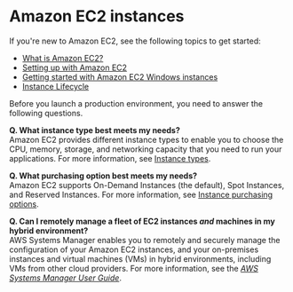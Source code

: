 # Amazon EC2 instances<a name="Instances"></a>

If you're new to Amazon EC2, see the following topics to get started:
+ [What is Amazon EC2?](concepts.md)
+ [Setting up with Amazon EC2](get-set-up-for-amazon-ec2.md)
+ [Getting started with Amazon EC2 Windows instances](EC2_GetStarted.md)
+ [Instance Lifecycle](ec2-instance-lifecycle.md)

Before you launch a production environment, you need to answer the following questions\.

**Q\. What instance type best meets my needs?**  
Amazon EC2 provides different instance types to enable you to choose the CPU, memory, storage, and networking capacity that you need to run your applications\. For more information, see [Instance types](instance-types.md)\.

**Q\. What purchasing option best meets my needs?**  
Amazon EC2 supports On\-Demand Instances \(the default\), Spot Instances, and Reserved Instances\. For more information, see [Instance purchasing options](instance-purchasing-options.md)\.

**Q\. Can I remotely manage a fleet of EC2 instances *and* machines in my hybrid environment?**  
AWS Systems Manager enables you to remotely and securely manage the configuration of your Amazon EC2 instances, and your on\-premises instances and virtual machines \(VMs\) in hybrid environments, including VMs from other cloud providers\. For more information, see the *[AWS Systems Manager User Guide](https://docs.aws.amazon.com/systems-manager/latest/userguide/)*\.